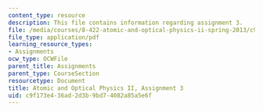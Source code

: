 ```yaml
---
content_type: resource
description: This file contains information regarding assignment 3.
file: /media/courses/8-422-atomic-and-optical-physics-ii-spring-2013/c9f173e436ad2d3b9bd74082a85a5e6f_MIT8_422S13_hw3.pdf
file_type: application/pdf
learning_resource_types:
- Assignments
ocw_type: OCWFile
parent_title: Assignments
parent_type: CourseSection
resourcetype: Document
title: Atomic and Optical Physics II, Assignment 3
uid: c9f173e4-36ad-2d3b-9bd7-4082a85a5e6f
---
```

